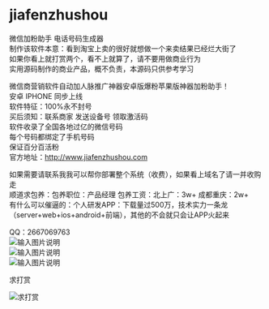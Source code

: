 # jiafenzhushou
微信加粉助手 电话号码生成器<br/>
制作该软件本意：看到淘宝上卖的很好就想做一个来卖结果已经烂大街了<br/>
如果你看上就打赏两个，看不上就算了，请不要用做商业行为<br/>
实用源码制作的商业产品，概不负责，本源码只供参考学习<br/>


微信商营销软件自动加人脉推广神器安卓版爆粉苹果版神器加粉助手！<br/>
安卓 IPHONE 同步上线<br/>
软件特征：100%永不封号<br/>
买后须知：联系商家 发送设备号 领取激活码<br/>
软件收录了全国各地过亿的微信号码<br/>
每个号码都绑定了手机号码<br/>
保证百分百活粉<br/>
官方地址：http://www.jiafenzhushou.com<br/>
 
如果需要请联系我我可以帮你部署整个系统（收费），如果看上域名了请一并收购走<br/>
顺道求包养：包养职位：产品经理 包养工资：北上广：3w+ 成都重庆：2w+  <br/>
有什么可以催逼的：个人研发APP：下载量过500万，技术实力一条龙（server+web+ios+android+前端），其他的不会就只会让APP火起来<br/>

QQ：2667069763 <br/>
  ![输入图片说明](https://gsnapshot.alicdn.com/imgextra/imgextra/i3/37826116/TB2y77RqVXXXXXCXXXXXXXXXXXX_!!37826116.png?time=1467195819000 "在这里输入图片标题")<br/>
![输入图片说明](https://gsnapshot.alicdn.com/imgextra/imgextra/i2/37826116/TB24o3EqVXXXXbqXXXXXXXXXXXX_!!37826116.png?time=1467195819000 "在这里输入图片标题")<br/>
![输入图片说明](https://gsnapshot.alicdn.com/imgextra/imgextra/i2/37826116/TB2tfUPqVXXXXXSXXXXXXXXXXXX_!!37826116.png?time=1467195819000 "在这里输入图片标题")<br/>

求打赏<br/>
 
 
 
![求打赏](http://git.oschina.net/uploads/images/2016/0630/022726_47288d0d_620187.jpeg "求打赏")
